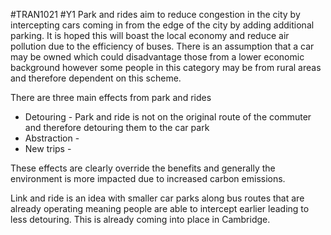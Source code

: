 #TRAN1021 #Y1 
Park and rides aim to reduce congestion in the city by intercepting cars coming in from the edge of the city by adding additional parking. It is hoped this will boast the local economy and reduce air pollution due to the efficiency of buses. There is an assumption that a car may be owned which could disadvantage those from a lower economic background however some people in this category may be from rural areas and therefore dependent on this scheme.

There are three main effects from park and rides
- Detouring - Park and ride is not on the original route of the commuter and therefore detouring them to the car park
- Abstraction -
- New trips -

These effects are clearly override the benefits and generally the environment is more impacted due to increased carbon emissions.

Link and ride is an idea with smaller car parks along bus routes that are already operating meaning people are able to intercept earlier leading to less detouring. This is already coming into place in Cambridge.




